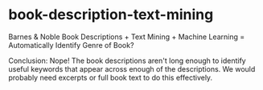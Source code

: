 book-description-text-mining
============================

Barnes &amp; Noble Book Descriptions + Text Mining + Machine Learning = Automatically Identify Genre of Book?

Conclusion: Nope! The book descriptions aren't long enough to identify useful keywords that appear across enough of the descriptions.  We would probably need excerpts or full book text to do this effectively.

